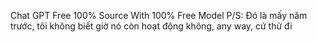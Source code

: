 Chat GPT Free 100% Source With 100% Free Model
P/S: Đó là mấy năm trước, tôi không biết giờ nó còn hoạt động không, any way, cứ thử đi

